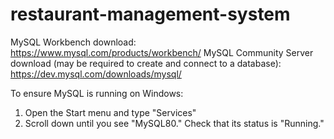# restaurant-management-system

MySQL Workbench download: https://www.mysql.com/products/workbench/
MySQL Community Server download (may be required to create and connect to a database): https://dev.mysql.com/downloads/mysql/

To ensure MySQL is running on Windows:
  1. Open the Start menu and type "Services"
  2. Scroll down until you see "MySQL80." Check that its status is "Running."
